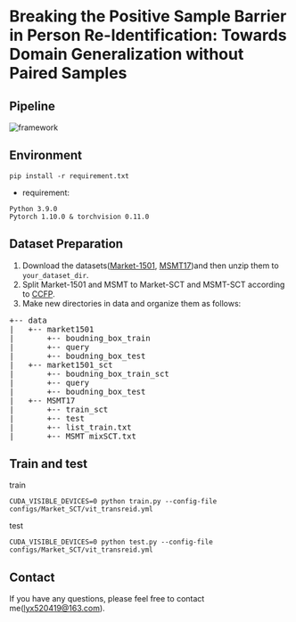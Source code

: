 
# Breaking the Positive Sample Barrier in Person Re-Identification: Towards Domain Generalization without Paired Samples

## Pipeline
![framework](figs/1.png)

## Environment
```
pip install -r requirement.txt
```

* requirement:
```
Python 3.9.0
Pytorch 1.10.0 & torchvision 0.11.0
```

## Dataset Preparation

1. Download the datasets([Market-1501](https://drive.google.com/file/d/0B8-rUzbwVRk0c054eEozWG9COHM/view), [MSMT17](https://arxiv.org/abs/1711.08565))and then unzip them to `your_dataset_dir`.
2. Split Market-1501 and MSMT to Market-SCT and MSMT-SCT according to [CCFP](https://github.com/g3956/CCFP).
3. Make new directories in data and organize them as follows:
<pre>
+-- data
|   +-- market1501
|       +-- boudning_box_train
|       +-- query
|       +-- boudning_box_test
|   +-- market1501_sct
|       +-- boudning_box_train_sct
|       +-- query
|       +-- boudning_box_test
|   +-- MSMT17
|       +-- train_sct
|       +-- test
|       +-- list_train.txt
|       +-- MSMT_mixSCT.txt
</pre>


## Train and test

train
```
CUDA_VISIBLE_DEVICES=0 python train.py --config-file configs/Market_SCT/vit_transreid.yml
```
test
```
CUDA_VISIBLE_DEVICES=0 python test.py --config-file configs/Market_SCT/vit_transreid.yml
```

## Contact

If you have any questions, please feel free to contact me(lyx520419@163.com).